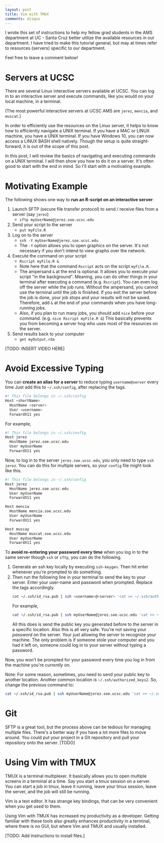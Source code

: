 ```yaml
---
layout: post
title: Vim with TMUX
comments: disqus
---
```


I wrote this set of instructions to help my fellow grad students in the AMS
department at UC - Santa Cruz better utilize the available resources in our
department. I have tried to make this tutorial general, but may at times
refer to resources (servers) specific to our department.

Feel free to leave a comment below!

# Servers at UCSC
There are several Linux interactive servers available at UCSC. You can log in to
an interactive server and execute commands, like you would on your local
machine, in a terminal. 

(The most powerful interactive servers at UCSC AMS are `jerez`, `mencia`, and
`muscat`.)

In order to efficiently use the resources on the Linux server, it helps to know
how to efficiently navigate a UNIX terminal. If you have a MAC or LINUX
machine, you have a UNIX terminal. If you have Windows 10, you can now access a
LINUX BASH shell natively.  Though the setup is quite straight-forward, it is
out of the scope of this post.

In this post, I will review the basics of navigating and executing
commands on a UNIX terminal. I will then show you how to do it on a server.
It's often good to start with the end in mind. So I'll start with a motivating
example.

# Motivating Example
The following shows one way to **run an R-script on an interactive server**:

1. Launch SFTP (secure file transfer protocol) to send / receive files from a server (say `jerez`)
   - `sftp myUserName@jerez.soe.ucsc.edu`
2. Send your script to the server
    - `put myFile.R`
3. Log on to the server
    - `ssh -Y myUserName@jerez.soe.ucsc.edu`
    - The `-Y` option allows you to open graphics on the server. It's not necessary if you don't intend to view graphs over the network.
4. Execute the command on your script
    - `Rscript myFile.R &`
    - Note here that the command `Rscript` acts on the script `myFile.R`.
    - The ampersand `&` at the end is optional. It allows you to execute
      your script "in the background". Meaning, you can do other things in
      your terminal after executing a command (e.g. `Rscript`). You can 
      even log off the server while the job runs. Without the ampersand, 
      you cannot use the terminal until the job is finished. If you
      exit the server before the job is done, your job stops and your
      results will not be saved. Therefore, add `&` at the end of your commands
      when you have long-running jobs.
    - Also, if you plan to run many jobs, you should add `nice` before your
      command. (e.g. `nice Rscript myFile.R &`) This basically prevents you
      from becoming a server hog who uses most of the resources on the server.
5. Send results back to your computer
    - `get myOutput.rda`

[TODO: INSERT VIDEO HERE]

# Avoid Excessive Typing 
You can **create an alias for a server** to reduce typing `username@server` every time
Just add this to `~/.ssh/config`, after replacing the tags.


```bash
#! This file belongs in ~/.ssh/config
Host <shortName>
  HostName <server>
  User <username>
  ForwardX11 yes
```

For example, 
```bash
#! This file belongs in ~/.ssh/config
Host jerez
  HostName jerez.soe.ucsc.edu
  User myUserName
  ForwardX11 yes
```

Now, to log in to the server `jerez.soe.ucsc.edu`, you only need to type `ssh jerez`.
You can do this for multiple servers, so your `config` file might look like this.

```bash
#! This file belongs in ~/.ssh/config
Host jerez
  HostName jerez.soe.ucsc.edu
  User myUserName
  ForwardX11 yes

Host mencia
  HostName mencia.soe.ucsc.edu
  User myUserName
  ForwardX11 yes

Host muscay
  HostName muscat.soe.ucsc.edu
  User myUserName
  ForwardX11 yes
```



To **avoid re-entering your password every time** when you log in to the same server
though `ssh` or `sftp`, you can do the following.

1. Generate an ssh key locally by executing `ssh-keygen`. Then hit enter
   whenever you're prompted to do something.
2. Then run the following line in your terminal to send the key to your server.
   Enter your user-name and password when prompted. Replace the tags accordingly.
   ```bash
   cat ~/.ssh/id_rsa.pub | ssh <username>@<server> 'cat >> ~/.ssh/authorized_keys'
   ```
   For example,
   ```bash
   cat ~/.ssh/id_rsa.pub | ssh myUserName@jerez.soe.ucsc.edu 'cat >> ~/.ssh/authorized_keys'
   ```
   All this does is send the public key you generated before to the server in a
   specific location. Also this is all very safe. You're not saving your *password* on the server.
   Your just allowing the server to recognize your machine. The only problem is if someone 
   stole your computer and you had it left on, someone could log in to your server without
   typing a password.

Now, you won't be prompted for your password every time you log in from the machine you're
*currently* on.

Note: For some reason, sometimes, you need to send your public key to another location. Another
common location is `~/.ssh/authorized_keys2`. So, change the previous command to:
```bash
cat ~/.ssh/id_rsa.pub | ssh myUserName@jerez.soe.ucsc.edu 'cat >> ~/.ssh/authorized_keys2'
```

# Git
SFTP is a great tool, but the process above can be tedious for managing
multiple files.  There's a better way if you have a lot more files to move
around. You could put your project in a Git repository and pull your repository
onto the server. [TODO]


# Using Vim with TMUX
TMUX is a terminal multiplexer. It basically allows you to open multiple
screens in a terminal at a time. Say you start a tmux session on a server. You
can start a job in tmux, leave it running, leave your tmux session, leave the
server, and the job will still be running.

Vim is a text editor. It has strange key bindings, that can be very convenient
when you get used to them.

Using Vim with TMUX has increased my productivity as a developer. Getting familiar
with these tools also greatly enhances productivity in a terminal, where there
is no GUI, but where Vim and TMUX and usually installed.

[TODO: Add instructions to install files.]
